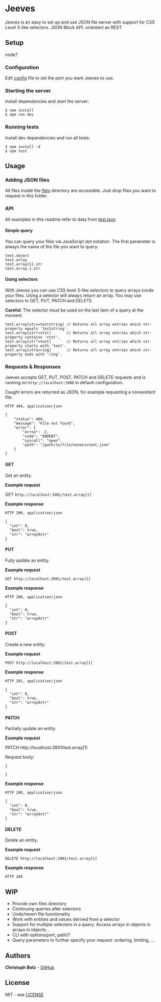 # Jeeves

Jeeves is an easy to set up and use JSON file server with support for CSS Level 3-like selectors.
JSON Mock API, orientiert an REST

## Setup

node?

### Configuration

Edit [config](config.json) file to set the port you want Jeeves to use.

### Starting the server

Install dependencies and start the server:

```
$ npm install
$ npm run dev
```

### Running tests

Install dev dependencies and run all tests:

```
$ npm install -d
$ npm test
```

## Usage

### Adding JSON files

All files inside the [files](files) directory are accessible. Just drop files you want to request in this folder.

### API

All examples in this readme refer to data from [test.json](files/test.json).

#### Simple query

You can query your files via JavaScript dot notation.
The first parameter is always the name of the file you want to query.

```
test.object
test.array
test.array[1].str
test.array.1.str
```

#### Using selectors

With Jeeves you can use CSS level 3-like selectors to query arrays inside your files.
Using a selector will always return an array. 
You may use selectors to GET, PUT, PATCH and DELETE.

**Careful**: The selector *must* be used on the last item of a query at the moment.

```
test.array[str==teststring] // Returns all array entries which str-property equals 'teststring'.
test.array[str*=stst]       // Returns all array entries which str-property contains 'stst'.
test.array[str^=test]       // Returns all array entries which str-property starts with 'test'.
test.array[str$=ring]       // Returns all array entries which str-property ends with 'ring'.
```

### Requests & Responses

Jeeves accepts GET, PUT, POST, PATCH and DELETE requests and is running on 
`http://localhost:3900` in default configuration.

Caught errors are returned as JSON, for example requesting a nonexistent file:

`HTTP 404, application/json`
```
{
    "status": 404,
    "message": "File not found",
    "error": {
        "errno": -2,
        "code": "ENOENT",
        "syscall": "open",
        "path": "/path/to/file/nonexistent.json"
    }
}
```

#### GET

Get an entity.

**Example request**

GET `http://localhost:3901/test.array[1]`

**Example response**

`HTTP 200, application/json`
```
{
  "int": 0,
  "bool": true,
  "str": "array0str"
}
```

#### PUT
Fully update an entity.

**Example request**
```
GET http://localhost:3901/test.array[1]
```

**Example response**

`HTTP 200, application/json`
```
{
  "int": 0,
  "bool": true,
  "str": "array0str"
}
```

#### POST
Create a new entity.

**Example request**
```
POST http://localhost:3901/test.array[1]
```

**Example response**

`HTTP 201, application/json`
```
{
  "int": 0,
  "bool": true,
  "str": "array0str"
}
```

#### PATCH
Partially update an entity.

**Example request**

PATCH http://localhost:3901/test.array[1]

Request body:
```
{

}
```

**Example response**

`HTTP 200, application/json`
```
{
  "int": 0,
  "bool": true,
  "str": "array0str"
}
```

#### DELETE
Delete an entity.

**Example request**
```
DELETE http://localhost:3901/test.array[1]
```

**Example response**

`HTTP 204`

## WIP

- Provide own files directory
- Continuing queries after selectors
- Undo/revert file functionality
- Work with entities and values derived from a selector
- Support for multiple selectors in a query: Access arrays in objects in arrays in objects...
- CLI with options(port, path)?
- Query parameters to further specify your request: ordering, limiting, ...


## Authors

**Christoph Bolz** - [GitHub](https://github.com/ChristophBolz)

## License

MIT - see [LICENSE](LICENSE.md)
